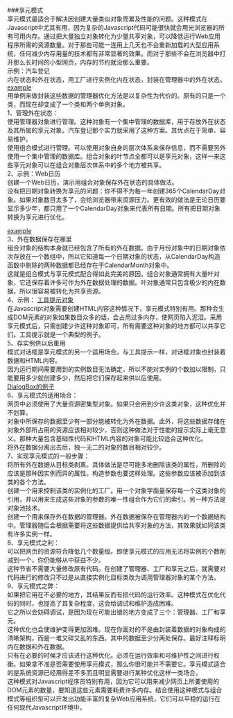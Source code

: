 ###享元模式<br />
享元模式最适合于解决因创建大量类似对象而累及性能的问题。这种模式在Javascript中尤其有用，因为复杂的Javascript代码可能很快就会用光浏览器的所有可用内存。通过把大量独立对象转化为少量共享对象，可以降低运行Web应用程序所需的资源数量。对于那些可能一连用上几天也不会重新加载的大型应用系统，任何减少内存用量的技术都有非常显著的效果。而对于那些不会在浏览器中打开那么长时间的小型网页，内存的节约就没那么重要。<br />
 示例：汽车登记<br />
内在状态和外在状态，用工厂进行实例化内在状态，封装在管理器中的外在状态。<br />
<a href="https://github.com/wchaowu/javascript-code/blob/master/JavaScript-Design-Patterns/The-Flyweight-Pattern/1%20-%20Car%20registration%20example.js">
example
</a>
<br />
用单例来做封装这些数据的管理器优化方法是以复杂性为代价的。原有的只是一个类，而现在却变成了一个类和两个单例对象。<br />
1、管理外在状态：<br />
使用管理器对象进行管理。这种对象有一个集中管理的数据库，用于存放外在状态及其所属的享元对象。汽车登记那个实力就采用了这种方案。其优点在于简单、容易维护。<br />
使用组合模式进行管理。可以使用对象自身的层次体系来保存信息，而不需要另外使用一个集中管理的数据库。组合对象的叶节点全都可以是享元对象，这样一来这些享元对象可以在组合对象层次体系中的多个地方被共享。<br />
2、示例：Web日历<br />
创建一个Web日历，演示用组合对象保存外在状态的具体做法。<br />
没有把日期对象转换为享元的问题：你不得不为每一年创建365个CalendarDay对象。如果对象数目太多了，会给浏览器带来资源压力。更有效的做法是无论日历要显示多少年，都只用了一个CalendarDay对象来代表所有日期。所有把日期对象转换为享元进行优化。
<br />
<a href="https://github.com/wchaowu/javascript-code/blob/master/JavaScript-Design-Patterns/The-Flyweight-Pattern/2%20-%20Web%20calendar%20example.js">

example
</a>
<br />
3、外在数据保存在哪里<br />
组合对象的结构本身就已经包含了所有的外在数据。由于月份对象中的日期对象依次存放在一个数组中，所以它知道每一个日期对象的状态，从CalendarDay构造函数中剔除的两种数据都已经存在于CalendarMonth对象中。<br />
这就是组合模式与享元模式配合得如此完美的原因。组合对象通常拥有大量叶对象，它还保存着许多可作为外在数据处理的数据。叶对象通常只包含极少的内在数据，所以很容易被转化为共享资源。<br />
4、示例：
<a href="https://github.com/wchaowu/javascript-code/blob/master/JavaScript-Design-Patterns/The-Flyweight-Pattern/3%20-%20Tooltip%20example.js">
工具提示对象
</a>
<br />
在Javascript对象需要创建HTML内容这种情况下，享元模式特别有用。那种会生成DOM元素的对象如果数目众多的话，会占用过多内存，使网页陷入泥沼。采用享元模式后，只需创建少许这种对象即可，所有需要这种对象的地方都可以共享它们。工具提示就是一个典型的例子。<br />
5、存实例供以后重用<br />
模式对话框是享元模式的另一个适用场合。与工具提示一样，对话框对象也封装着数据和HTML内容。<br />
因为运行期间需要用到的实例数目无法确定，所以不能对实例的个数加以限制，只能要用多少就创建多少，然后把它们保存起来供以后使用。<br />
<a href="https://github.com/wchaowu/javascript-code/blob/master/JavaScript-Design-Patterns/The-Flyweight-Pattern/4%20-%20Storing%20instances%20for%20later%20reuse.js">
DialogBox的例子
</a>
<br />
6、享元模式的适用场合：<br />
网页中必须使用了大量资源密集型对象。如果只会用到少许这类对象，这种优化并不划算。<br />
对象中所保存的数据至少有一部分能被转化为外在数据。此外，将这些数据存储在对象外部所占用的资源应该相对较少，否则这种做法对于性能的提示实际上毫无意义。那种大量包含基础性代码和HTML内容的对象可能比较适合这种优化。<br />
将外在数据分离出去后，独一无二的对象的数目相对较少。<br />
7、实现享元模式的一般步骤：<br />
将所有外在数据从目标类剥离。具体做法是尽可能多地删除该类的属性，所删除的应该是那种因实例而异的属性。构造参数也要这样处理。这些参数应该被添加到该类的各个方法。<br />
创建一个用来控制该类的实例化的工厂。用一个对象字面量保存每一个这类对象的引用，并以用来生成这些对象的参数的唯一性组合作为它们的索引。另一种方法是对象池技术。<br />
创建一个用来保存外在数据的管理器。外在数据被保存在管理器内的一个数据结构中。管理器随后会根据需要将这些数据提供给共享对象的方法，其效果就如同该类有许多实例一样。<br />
8、享元模式之利：<br />
可以把网页的资源符合降低几个数量级。即使享元模式的应用无法将实例的个数削减到一个，你仍能够从中获益不少。<br />
这种节省不需要大量修改原有代码。在创建了管理器、工厂和享元之后，就需要对代码进行的修改只不过是从直接实例化目标类改为调用管理器对象的某个方法。<br />
9、享元模式之弊：<br />
如果把它用在不必要的地方，其结果反而有损代码的运行效率。这种模式在优化代码的同时，也提高了其复杂程度，这会给调试和维护造成困难。<br />
它之所以会妨碍调试，是因为现在可能出错的地方变成了三个：管理器、工厂和享元。<br />
这种优化也会使维护变得更加困难。现在你面对的不是由封装着数据的对象构成的清晰架构，而是一堆又碎又乱的东西。其中的数据至少分两处保存。最好注释标明内在数据和外在数据。<br />
只有在必要的时候才应该进行这种优化。必须在运行效率和可维护性之间进行权衡。如果拿不准是否需要使用享元模式，那么你很可能并不需要它。享元模式适合的是系统资源已经用得差不多而且明显需要进行某种优化这样一类场合。<br />
这种模式对Javascript程序员特别有用，因为它可以用来减少网页上所要使用的DOM元素的数量，要知道这些元素需要耗费许多内存。结合使用这种模式与组合模式等组织型可以开发出功能丰富的复杂Web应用系统，它们可以平稳的运行在任何现代Javascript环境中。